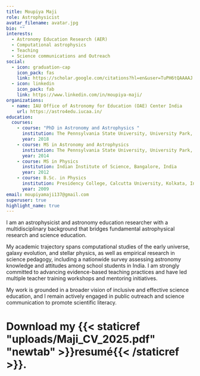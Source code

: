 ```yaml
---
title: Moupiya Maji
role: Astrophysicist
avatar_filename: avatar.jpg
bio: ""
interests:
  - Astronomy Education Research (AER)
  - Computational astrophysics
  - Teaching
  - Science communications and Outreach
social:
  - icon: graduation-cap
    icon_pack: fas
    link: https://scholar.google.com/citations?hl=en&user=TuPH6tQAAAAJ
  - icon: linkedin
    icon_pack: fab
    link: https://www.linkedin.com/in/moupiya-maji/
organizations:
  - name: IAU Office of Astronomy for Education (OAE) Center India
    url: https://astro4edu.iucaa.in/
education:
  courses:
    - course: "PhD in Astronomy and Astrophysics "
      institution: The Pennsylvania State University, University Park, PA, USA
      year: 2018
    - course: MS in Astronomy and Astrophysics
      institution: The Pennsylvania State University, University Park, PA, USA
      year: 2014
    - course: MS in Physics
      institution: Indian Institute of Science, Bangalore, India
      year: 2012
    - course: B.Sc. in Physics
      institution: Presidency College, Calcutta University, Kolkata, India
      year: 2009
email: moupiyamaji137@gmail.com
superuser: true
highlight_name: true
---
```

I am an astrophysicist and astronomy education researcher with a multidisciplinary background that
bridges fundamental astrophysical research and science education. 

My academic trajectory spans computational studies of the early universe, galaxy evolution, and stellar physics, as well as empirical
research in science pedagogy, including a nationwide survey assessing astronomy knowledge and attitudes among school students in India. I am strongly committed to advancing evidence-based teaching practices and have led multiple teacher training workshops and mentoring initiatives. 

My work is grounded in a broader vision of inclusive and effective science education, and I remain actively engaged
in public outreach and science communication to promote scientific literacy. 

# Download my {{< staticref "uploads/Maji_CV_2025.pdf" "newtab" >}}resumé{{< /staticref >}}.
